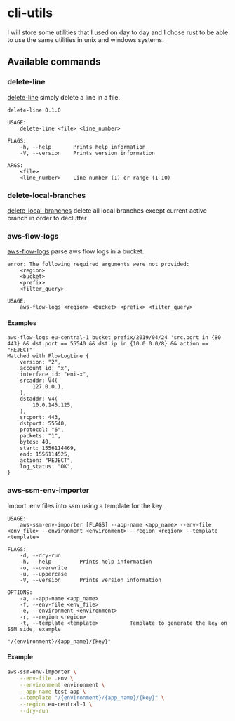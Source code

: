 # cli-utils
I will store some utilities that I used on day to day and I chose rust to be able to use the same utilities in unix and windows systems.

## Available commands
### delete-line
[delete-line](src/delete_line.rs) simply delete a line in a file.
```
delete-line 0.1.0

USAGE:
    delete-line <file> <line_number>

FLAGS:
    -h, --help       Prints help information
    -V, --version    Prints version information

ARGS:
    <file>           
    <line_number>    Line number (1) or range (1-10)
```
### delete-local-branches
[delete-local-branches](src/delete_local_branches.rs) delete all local branches except current active branch in order to
declutter

### aws-flow-logs
[aws-flow-logs](src/aws_flow_logs.rs) parse aws flow logs in a bucket.
```none
error: The following required arguments were not provided:
    <region>
    <bucket>
    <prefix>
    <filter_query>

USAGE:
    aws-flow-logs <region> <bucket> <prefix> <filter_query>
```
#### Examples
```none
aws-flow-logs eu-central-1 bucket prefix/2019/04/24 'src.port in {80 443} && dst.port == 55540 && dst.ip in {10.0.0.0/8} && action == "REJECT"'
Matched with FlowLogLine {
    version: "2",
    account_id: "x",
    interface_id: "eni-x",
    srcaddr: V4(
        127.0.0.1,
    ),
    dstaddr: V4(
        10.0.145.125,
    ),
    srcport: 443,
    dstport: 55540,
    protocol: "6",
    packets: "1",
    bytes: 40,
    start: 1556114469,
    end: 1556114525,
    action: "REJECT",
    log_status: "OK",
}
```

### aws-ssm-env-importer
Import .env files into ssm using a template for the key.

```
USAGE:
    aws-ssm-env-importer [FLAGS] --app-name <app_name> --env-file <env_file> --environment <environment> --region <region> --template <template>

FLAGS:
    -d, --dry-run
    -h, --help         Prints help information
    -o, --overwrite
    -u, --uppercase
    -V, --version      Prints version information

OPTIONS:
    -a, --app-name <app_name>
    -f, --env-file <env_file>
    -e, --environment <environment>
    -r, --region <region>
    -t, --template <template>          Template to generate the key on SSM side, example
                                       "/{environment}/{app_name}/{key}"
```

#### Example
```bash
aws-ssm-env-importer \
    --env-file .env \
    --environment environment \
    --app-name test-app \
    --template "/{environment}/{app_name}/{key}" \
    --region eu-central-1 \
    --dry-run
 ```
